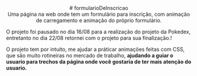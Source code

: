 <div align='center'>
# formularioDeInscricao
  </br>
Uma página na web onde tem um formulário para inscrição, com animação de carregamento e animação do próprio formulário.
</div>

O projeto foi pausado no dia 16/08 para a realização do projeto da Pokedex, entretanto no dia 22/08 retornei com o projeto para sua finalização.!

O projeto tem por intuito, me ajudar a práticar animações feitas com CSS, que são muito rotineiras no mercado de trabalho, **ajudando a guiar o usuario para trechos da página onde você gostaria de ter mais atenção do usuario.**
